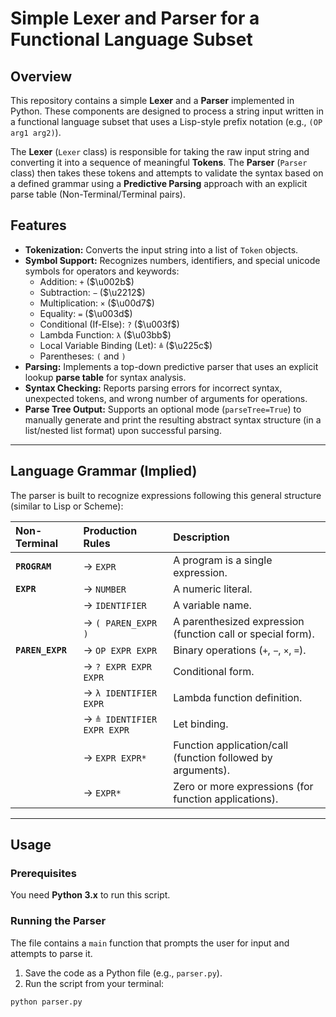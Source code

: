 # Simple Lexer and Parser for a Functional Language Subset

## Overview

This repository contains a simple **Lexer** and a **Parser** implemented in Python. These components are designed to process a string input written in a functional language subset that uses a Lisp-style prefix notation (e.g., `(OP arg1 arg2)`).

The **Lexer** (`Lexer` class) is responsible for taking the raw input string and converting it into a sequence of meaningful **Tokens**.
The **Parser** (`Parser` class) then takes these tokens and attempts to validate the syntax based on a defined grammar using a **Predictive Parsing** approach with an explicit parse table (Non-Terminal/Terminal pairs).

## Features

* **Tokenization:** Converts the input string into a list of `Token` objects.
* **Symbol Support:** Recognizes numbers, identifiers, and special unicode symbols for operators and keywords:
    * Addition: `+` ($\u002b$)
    * Subtraction: `−` ($\u2212$)
    * Multiplication: `×` ($\u00d7$)
    * Equality: `=` ($\u003d$)
    * Conditional (If-Else): `?` ($\u003f$)
    * Lambda Function: `λ` ($\u03bb$)
    * Local Variable Binding (Let): `≜` ($\u225c$)
    * Parentheses: `(` and `)`
* **Parsing:** Implements a top-down predictive parser that uses an explicit lookup **parse table** for syntax analysis.
* **Syntax Checking:** Reports parsing errors for incorrect syntax, unexpected tokens, and wrong number of arguments for operations.
* **Parse Tree Output:** Supports an optional mode (`parseTree=True`) to manually generate and print the resulting abstract syntax structure (in a list/nested list format) upon successful parsing.

---

## Language Grammar (Implied)

The parser is built to recognize expressions following this general structure (similar to Lisp or Scheme):

| Non-Terminal | Production Rules | Description |
| :--- | :--- | :--- |
| **`PROGRAM`** | $\rightarrow$ `EXPR` | A program is a single expression. |
| **`EXPR`** | $\rightarrow$ `NUMBER` | A numeric literal. |
| | $\rightarrow$ `IDENTIFIER` | A variable name. |
| | $\rightarrow$ `( PAREN_EXPR )` | A parenthesized expression (function call or special form). |
| **`PAREN_EXPR`**| $\rightarrow$ `OP EXPR EXPR` | Binary operations (`+`, `−`, `×`, `=`). |
| | $\rightarrow$ `? EXPR EXPR EXPR` | Conditional form. |
| | $\rightarrow$ `λ IDENTIFIER EXPR` | Lambda function definition. |
| | $\rightarrow$ `≜ IDENTIFIER EXPR EXPR` | Let binding. |
| | $\rightarrow$ `EXPR EXPR*` | Function application/call (function followed by arguments). |
| | $\rightarrow$ `EXPR*` | Zero or more expressions (for function applications). |

---

## Usage

### Prerequisites

You need **Python 3.x** to run this script.

### Running the Parser

The file contains a `main` function that prompts the user for input and attempts to parse it.

1.  Save the code as a Python file (e.g., `parser.py`).
2.  Run the script from your terminal:

```bash
python parser.py
